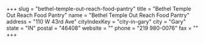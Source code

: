 +++
slug = "bethel-temple-out-reach-food-pantry"
title = "Bethel Temple Out Reach Food Pantry"
name = "Bethel Temple Out Reach Food Pantry"
address = "110 W 43rd Ave"
cityIndexKey = "city-in-gary"
city = "Gary"
state = "IN"
postal = "46408"
website = ""
phone = "219 980-0076"
fax = ""
+++
